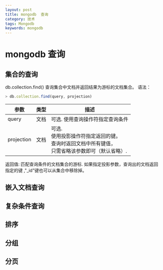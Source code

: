 ```yaml
---
layout: post
title: mongodb  查询
category: 技术
tags: Mongodb
keywords: mongodb
---
```


#  mongodb  查询

## 集合的查询

db.collection.find()  查询集合中文档并返回结果为游标的文档集合。
语法：
``` javascript
> db.collection.find(query, projection)
```

<table>
    <thead><tr><th>参数</th><th>类型</th><th>描述</th></tr></thead>
    <tbody>
        <tr>
            <td>query</td>
            <td>文档</td>
            <td>可选. 使用查询操作符指定查询条件</td>
        </tr>
        <tr>
            <td>projection</td>
            <td>文档</td>
            <td>可选.<br/>使用投影操作符指定返回的键。<br/>查询时返回文档中所有键值，<br/> 只需省略该参数即可（默认省略）.</td>
        </tr>
    </tbody>
</table>

返回值: 匹配查询条件的文档集合的游标. 如果指定投影参数，查询出的文档返回指定的键 ,"_id"键也可以从集合中移除掉。


## 嵌入文档查询

## 复杂条件查询

## 排序

## 分组

## 分页
